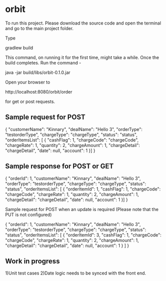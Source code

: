 # orbit

To run this project. Please download the source code and open the terminal and  go to the main project folder.

Type

gradlew build

This command, on running it for the first time, might take a while. Once the build completes. Run the command -

java -jar build/libs/orbit-0.1.0.jar

Open your browser to 

http://localhost:8080/orbit/order

for get or post requests.

Sample request for POST
----------------------

{
   "customerName": "Kinnary",
   "dealName": "Hello 3",
   "orderType": "testorderType",
   "chargeType": "chargeType",
   "status": "status",
   "orderItemsList": [   {
      "cashFlag": 1,
      "chargeCode": "chargeCode",
      "chargeRate": 1,
      "quantity": 2,
      "chargeAmount": 1,
      "chargeDetail": "chargeDetail",
      "date": null,
      "account": 1
   }]
}

Sample response for POST or GET
-------------------------------


{
   "orderId": 1,
   "customerName": "Kinnary",
   "dealName": "Hello 3",
   "orderType": "testorderType",
   "chargeType": "chargeType",
   "status": "status",
   "orderItemsList": [   {
      "orderItemId": 1,
      "cashFlag": 1,
      "chargeCode": "chargeCode",
      "chargeRate": 1,
      "quantity": 2,
      "chargeAmount": 1,
      "chargeDetail": "chargeDetail",
      "date": null,
      "account": 1
   }]
}

Sample request for POST when an update is required (Please note that the PUT is not configured)

{
    "orderId": 1,
    "customerName": "Kinnary",
    "dealName": "Hello 3",
    "orderType": "testorderType",
    "chargeType": "chargeType",
    "status": "status",
    "orderItemsList": [
        {
        	"orderItemId": 3,
            "cashFlag": 1,
            "chargeCode": "chargeCode",
            "chargeRate": 1,
            "quantity": 2,
            "chargeAmount": 1,
            "chargeDetail": "chargeDetail",
            "date": null,
            "account": 1
        }
    ]
}

Work in progress
----------------

1)Unit test cases
2)Date logic needs to be synced with the front end.

